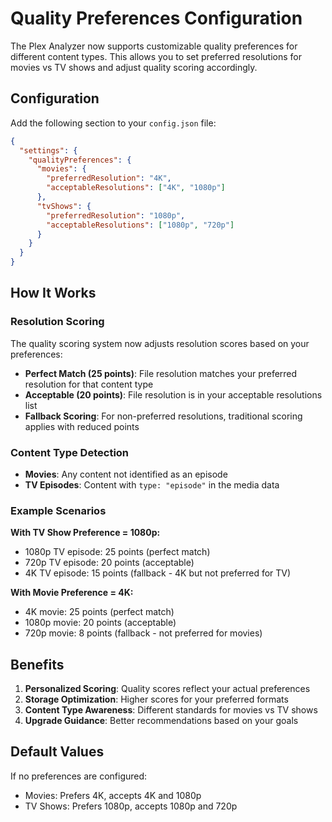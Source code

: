 # Quality Preferences Configuration

The Plex Analyzer now supports customizable quality preferences for different content types. This allows you to set preferred resolutions for movies vs TV shows and adjust quality scoring accordingly.

## Configuration

Add the following section to your `config.json` file:

```json
{
  "settings": {
    "qualityPreferences": {
      "movies": {
        "preferredResolution": "4K",
        "acceptableResolutions": ["4K", "1080p"]
      },
      "tvShows": {
        "preferredResolution": "1080p", 
        "acceptableResolutions": ["1080p", "720p"]
      }
    }
  }
}
```

## How It Works

### Resolution Scoring

The quality scoring system now adjusts resolution scores based on your preferences:

- **Perfect Match (25 points)**: File resolution matches your preferred resolution for that content type
- **Acceptable (20 points)**: File resolution is in your acceptable resolutions list
- **Fallback Scoring**: For non-preferred resolutions, traditional scoring applies with reduced points

### Content Type Detection

- **Movies**: Any content not identified as an episode
- **TV Episodes**: Content with `type: "episode"` in the media data

### Example Scenarios

**With TV Show Preference = 1080p:**
- 1080p TV episode: 25 points (perfect match)
- 720p TV episode: 20 points (acceptable) 
- 4K TV episode: 15 points (fallback - 4K but not preferred for TV)

**With Movie Preference = 4K:**
- 4K movie: 25 points (perfect match)
- 1080p movie: 20 points (acceptable)
- 720p movie: 8 points (fallback - not preferred for movies)

## Benefits

1. **Personalized Scoring**: Quality scores reflect your actual preferences
2. **Storage Optimization**: Higher scores for your preferred formats
3. **Content Type Awareness**: Different standards for movies vs TV shows
4. **Upgrade Guidance**: Better recommendations based on your goals

## Default Values

If no preferences are configured:
- Movies: Prefers 4K, accepts 4K and 1080p
- TV Shows: Prefers 1080p, accepts 1080p and 720p